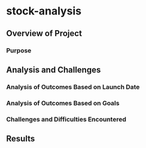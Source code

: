 # stock-analysis


## Overview of Project

### Purpose

## Analysis and Challenges

### Analysis of Outcomes Based on Launch Date
 
### Analysis of Outcomes Based on Goals

### Challenges and Difficulties Encountered

## Results

